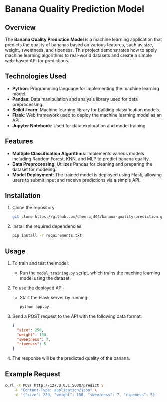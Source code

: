 # Banana Quality Prediction Model

## Overview

The **Banana Quality Prediction Model** is a machine learning application that predicts the quality of bananas based on various features, such as size, weight, sweetness, and ripeness. This project demonstrates how to apply machine learning algorithms to real-world datasets and create a simple web-based API for predictions.

## Technologies Used

- **Python**: Programming language for implementing the machine learning model.
- **Pandas**: Data manipulation and analysis library used for data preprocessing.
- **Scikit-learn**: Machine learning library for building classification models.
- **Flask**: Web framework used to deploy the machine learning model as an API.
- **Jupyter Notebook**: Used for data exploration and model training.

## Features

- **Multiple Classification Algorithms**: Implements various models including Random Forest, KNN, and MLP to predict banana quality.
- **Data Preprocessing**: Utilizes Pandas for cleaning and preparing the dataset for modeling.
- **Model Deployment**: The trained model is deployed using Flask, allowing users to submit input and receive predictions via a simple API.

## Installation

1. Clone the repository:
    ```bash
    git clone https://github.com/dheeraj404/banana-quality-prediction.git
    ```

2. Install the required dependencies:
    ```bash
    pip install -r requirements.txt
    ```

## Usage

1. To train and test the model:
    - Run the `model_training.py` script, which trains the machine learning model using the dataset.

2. To use the deployed API:
    - Start the Flask server by running:
      ```bash
      python app.py
      ```

3. Send a POST request to the API with the following data format:
    ```json
    {
      "size": 250,
      "weight": 150,
      "sweetness": 7,
      "ripeness": 5
    }
    ```

4. The response will be the predicted quality of the banana.

## Example Request
```bash
curl -X POST http://127.0.0.1:5000/predict \
    -H "Content-Type: application/json" \
    -d '{"size": 250, "weight": 150, "sweetness": 7, "ripeness": 5}'
